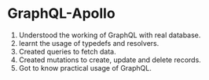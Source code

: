 # GraphQL-Apollo
1. Understood the working of GraphQL with real database.
2. learnt the usage of typedefs and resolvers.
3. Created queries to fetch data.
4. Created mutations to create, update and delete records.
5. Got to know practical usage of GraphQL.

